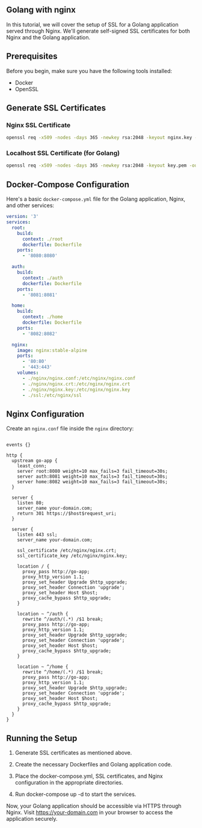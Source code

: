 ## Golang with nginx

In this tutorial, we will cover the setup of SSL for a Golang application served through Nginx. We'll generate self-signed SSL certificates for both Nginx and the Golang application.

## Prerequisites

Before you begin, make sure you have the following tools installed:

- Docker
- OpenSSL

## Generate SSL Certificates

### Nginx SSL Certificate

```sh
openssl req -x509 -nodes -days 365 -newkey rsa:2048 -keyout nginx.key -out nginx.crt

```

### Localhost SSL Certificate (for Golang)

```sh
openssl req -x509 -nodes -days 365 -newkey rsa:2048 -keyout key.pem -out cert.pem

```

## Docker-Compose Configuration

Here's a basic `docker-compose.yml` file for the Golang application, Nginx, and other services:

```yml
version: '3'
services:
  root:
    build:
      context: ./root
      dockerfile: Dockerfile
    ports:
      - '8080:8080'

  auth:
    build:
      context: ./auth
      dockerfile: Dockerfile
    ports:
      - '8081:8081'

  home:
    build:
      context: ./home
      dockerfile: Dockerfile
    ports:
      - '8082:8082'

  nginx:
    image: nginx:stable-alpine
    ports:
      - '80:80'
      - '443:443'
    volumes:
      - ./nginx/nginx.conf:/etc/nginx/nginx.conf
      - ./nginx/nginx.crt:/etc/nginx/nginx.crt
      - ./nginx/nginx.key:/etc/nginx/nginx.key
      - ./ssl:/etc/nginx/ssl
```

## Nginx Configuration

Create an `nginx.conf` file inside the `nginx` directory:

```nginx

events {}

http {
  upstream go-app {
    least_conn;
    server root:8080 weight=10 max_fails=3 fail_timeout=30s;
    server auth:8081 weight=10 max_fails=3 fail_timeout=30s;
    server home:8082 weight=10 max_fails=3 fail_timeout=30s;
  }

  server {
    listen 80;
    server_name your-domain.com;
    return 301 https://$host$request_uri;
  }

  server {
    listen 443 ssl;
    server_name your-domain.com;

    ssl_certificate /etc/nginx/nginx.crt;
    ssl_certificate_key /etc/nginx/nginx.key;

    location / {
      proxy_pass http://go-app;
      proxy_http_version 1.1;
      proxy_set_header Upgrade $http_upgrade;
      proxy_set_header Connection 'upgrade';
      proxy_set_header Host $host;
      proxy_cache_bypass $http_upgrade;
    }

    location ~ ^/auth {
      rewrite ^/auth/(.*) /$1 break;
      proxy_pass http://go-app;
      proxy_http_version 1.1;
      proxy_set_header Upgrade $http_upgrade;
      proxy_set_header Connection 'upgrade';
      proxy_set_header Host $host;
      proxy_cache_bypass $http_upgrade;
    }

    location ~ ^/home {
      rewrite ^/home/(.*) /$1 break;
      proxy_pass http://go-app;
      proxy_http_version 1.1;
      proxy_set_header Upgrade $http_upgrade;
      proxy_set_header Connection 'upgrade';
      proxy_set_header Host $host;
      proxy_cache_bypass $http_upgrade;
    }
  }
}

```

## Running the Setup

1. Generate SSL certificates as mentioned above.

2. Create the necessary Dockerfiles and Golang application code.

3. Place the docker-compose.yml, SSL certificates, and Nginx configuration in the appropriate directories.
4. Run docker-compose up -d to start the services.

Now, your Golang application should be accessible via HTTPS through Nginx. Visit https://your-domain.com in your browser to access the application securely.
